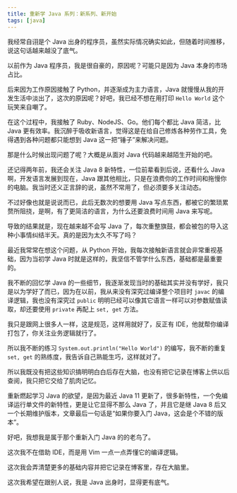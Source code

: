 ```yaml
---
title: 重新学 Java 系列：新系列、新开始
tags: [java]
---
```


我经常自诩是个 Java 出身的程序员，虽然实际情况确实如此，但随着时间推移，说这句话越来越没了底气。
<!-- more --><!-- toc -->
以前作为 Java 程序员，我是很自豪的，原因呢？可能只是因为 Java 本身的市场占比。

后来因为工作原因接触了 Python，并逐渐成为主力语言，Java 就慢慢从我的开发生活中淡出了，这次的原因呢？好吧，我已经不想在用打印 `Hello World` 这个玩笑来自嘲了。

在这个过程中，我接触了 Ruby、NodeJS、Go。他们每个都比 Java 简洁，比 Java 更有效率。我沉醉于吸收新语言，觉得这是在给自己修炼各种劳作工具，免得遇到各种问题都只能想到 Java 这一把“锤子”来解决问题。

那是什么时候出现问题了呢？大概是从面对 Java 代码越来越陌生开始的吧。

还记得两年前，我还会关注 Java 8 新特性，一位前辈看到后说，还看什么 Java 啊，开发语言发展到现在，Java 跟其他相比，只是在浪费你的工作时间和拖慢你的电脑。我当时还义正言辞的说，虽然不常用了，但必须要多关注动态。

不过好像也就是说说而已，此后无数次的想要用 Java 写点东西，都被它的繁琐累赘所阻挠，是啊，有了更简洁的语言，为什么还要浪费时间用 Java 来写呢。

导致的结果就是，现在越来越不会写 Java 了，每次重整旗鼓，都会被包的导入这种小事情纠结半天。真的是因为太久不写了吗？

最近我常常在想这个问题，从 Python 开始，我每次接触新语言就会非常重视基础，因为当初学 Java 时就是这样的，我坚信不管学什么东西，基础都是最重要的。

我不断的回忆学 Java 的一些细节，我逐渐发现当时的基础其实并没有学好，我只是以为学好了而已，因为在以前，我从来没有深究过编译整个项目时 `javac` 的编译逻辑，我也没有深究过 `public` 明明已经可以像其它语言一样可以对参数赋值读取，却还要使用 `private` 再配上 `set, get` 方法。

我只是跟网上很多人一样，这是规范，这样用就好了，反正有 IDE，他就帮你编译打包了，你关注业务逻辑就行了。

所以我不断的练习 `System.out.println("Hello World")` 的编写，我不断的重复 `set, get` 的熟练度，我告诉自己熟能生巧，这样就对了。

所以我既没有把这些知识搞明明白白后存在大脑，也没有把它记录在博客上供以后查阅，我只把它交给了肌肉记忆。

重新燃起学习 Java 的欲望，是因为最近 Java 11 更新了，很多新特性，一个免编译运行单文件的新特性，更是让它显得不那么 Java 了，并且它是继 Java 8 后又一个长期维护版本，文章最后一句话是“如果你要入门 Java，这会是个不错的版本”。

好吧，我想我是属于那个重新入门 Java 的的老鸟了。

这次我不在借助 IDE，而是用 Vim 一点一点弄懂它的编译逻辑。

这次我会弄清楚更多的基础内容并把它记录在博客里，存在大脑里。

这次我希望在跟别人说，我是 Java 出身时，显得更有底气。


